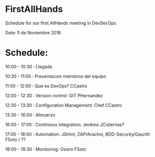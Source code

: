 # FirstAllHands
Schedule for our first AllHands meeting in DevSecOps

Date: 5 de Noviembre 2016

# Schedule:

10:00 - 10:30 : Llegada

10:30 - 11:00 : Presentacion miembros del equipo

11:00 - 12:00 : Que es DevOps? CCastro

12:00 - 12:30 : Version control: GIT PHernandez

12:30 - 13:30 : Configuration Management: Chef CCastro

13:30 - 16:00 : Almuerzo

16:00 - 17:00 : Continious integration: Jenkins JCisternas?

17:00 - 18:00 : Automation: JSHint, ZAP/Arachni, BDD-Security/Gauntlt FSoto / ??

18:00 - 18:30 : Monitoring: Ossim FSoto

